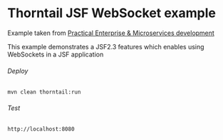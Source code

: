 Thorntail JSF WebSocket example
=====================================

Example taken from [Practical Enterprise & Microservices development](http://www.itbuzzpress.com/ebooks/java-ee-7-development-on-wildfly.html)

This example demonstrates a JSF2.3 features which enables using WebSockets in a JSF application

###### Deploy
```shell
mvn clean thorntail:run
```
###### Test
```shell
http://localhost:8080 
```
 
 
